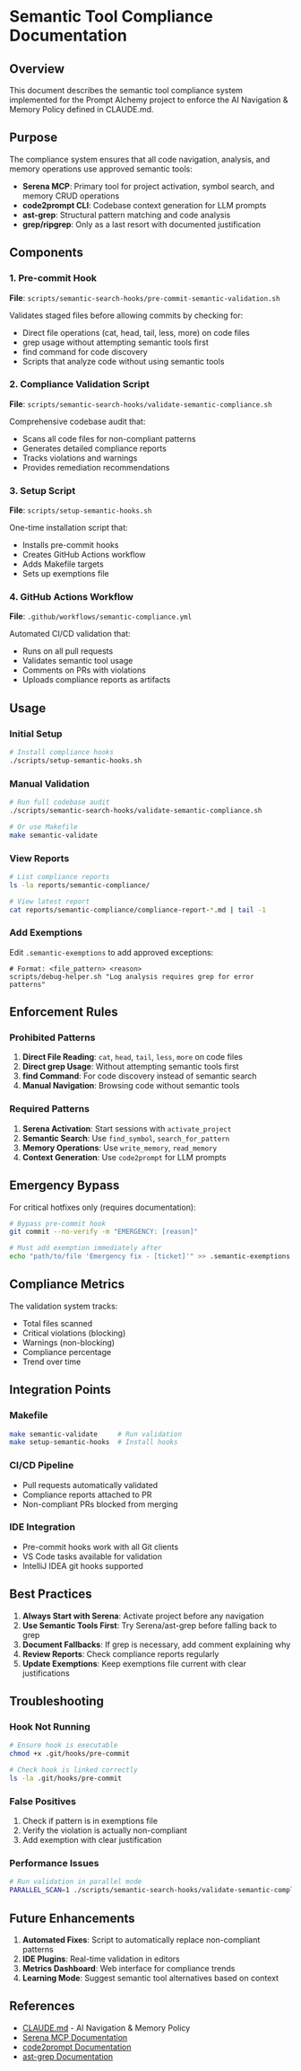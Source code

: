 # Semantic Tool Compliance Documentation

## Overview

This document describes the semantic tool compliance system implemented for the Prompt Alchemy project to enforce the AI Navigation & Memory Policy defined in CLAUDE.md.

## Purpose

The compliance system ensures that all code navigation, analysis, and memory operations use approved semantic tools:
- **Serena MCP**: Primary tool for project activation, symbol search, and memory CRUD operations
- **code2prompt CLI**: Codebase context generation for LLM prompts
- **ast-grep**: Structural pattern matching and code analysis
- **grep/ripgrep**: Only as a last resort with documented justification

## Components

### 1. Pre-commit Hook
**File**: `scripts/semantic-search-hooks/pre-commit-semantic-validation.sh`

Validates staged files before allowing commits by checking for:
- Direct file operations (cat, head, tail, less, more) on code files
- grep usage without attempting semantic tools first
- find command for code discovery
- Scripts that analyze code without using semantic tools

### 2. Compliance Validation Script
**File**: `scripts/semantic-search-hooks/validate-semantic-compliance.sh`

Comprehensive codebase audit that:
- Scans all code files for non-compliant patterns
- Generates detailed compliance reports
- Tracks violations and warnings
- Provides remediation recommendations

### 3. Setup Script
**File**: `scripts/setup-semantic-hooks.sh`

One-time installation script that:
- Installs pre-commit hooks
- Creates GitHub Actions workflow
- Adds Makefile targets
- Sets up exemptions file

### 4. GitHub Actions Workflow
**File**: `.github/workflows/semantic-compliance.yml`

Automated CI/CD validation that:
- Runs on all pull requests
- Validates semantic tool usage
- Comments on PRs with violations
- Uploads compliance reports as artifacts

## Usage

### Initial Setup
```bash
# Install compliance hooks
./scripts/setup-semantic-hooks.sh
```

### Manual Validation
```bash
# Run full codebase audit
./scripts/semantic-search-hooks/validate-semantic-compliance.sh

# Or use Makefile
make semantic-validate
```

### View Reports
```bash
# List compliance reports
ls -la reports/semantic-compliance/

# View latest report
cat reports/semantic-compliance/compliance-report-*.md | tail -1
```

### Add Exemptions
Edit `.semantic-exemptions` to add approved exceptions:
```
# Format: <file_pattern> <reason>
scripts/debug-helper.sh "Log analysis requires grep for error patterns"
```

## Enforcement Rules

### Prohibited Patterns
1. **Direct File Reading**: `cat`, `head`, `tail`, `less`, `more` on code files
2. **Direct grep Usage**: Without attempting semantic tools first
3. **find Command**: For code discovery instead of semantic search
4. **Manual Navigation**: Browsing code without semantic tools

### Required Patterns
1. **Serena Activation**: Start sessions with `activate_project`
2. **Semantic Search**: Use `find_symbol`, `search_for_pattern`
3. **Memory Operations**: Use `write_memory`, `read_memory`
4. **Context Generation**: Use `code2prompt` for LLM prompts

## Emergency Bypass

For critical hotfixes only (requires documentation):
```bash
# Bypass pre-commit hook
git commit --no-verify -m "EMERGENCY: [reason]"

# Must add exemption immediately after
echo "path/to/file 'Emergency fix - [ticket]'" >> .semantic-exemptions
```

## Compliance Metrics

The validation system tracks:
- Total files scanned
- Critical violations (blocking)
- Warnings (non-blocking)
- Compliance percentage
- Trend over time

## Integration Points

### Makefile
```bash
make semantic-validate     # Run validation
make setup-semantic-hooks  # Install hooks
```

### CI/CD Pipeline
- Pull requests automatically validated
- Compliance reports attached to PR
- Non-compliant PRs blocked from merging

### IDE Integration
- Pre-commit hooks work with all Git clients
- VS Code tasks available for validation
- IntelliJ IDEA git hooks supported

## Best Practices

1. **Always Start with Serena**: Activate project before any navigation
2. **Use Semantic Tools First**: Try Serena/ast-grep before falling back to grep
3. **Document Fallbacks**: If grep is necessary, add comment explaining why
4. **Review Reports**: Check compliance reports regularly
5. **Update Exemptions**: Keep exemptions file current with clear justifications

## Troubleshooting

### Hook Not Running
```bash
# Ensure hook is executable
chmod +x .git/hooks/pre-commit

# Check hook is linked correctly
ls -la .git/hooks/pre-commit
```

### False Positives
1. Check if pattern is in exemptions file
2. Verify the violation is actually non-compliant
3. Add exemption with clear justification

### Performance Issues
```bash
# Run validation in parallel mode
PARALLEL_SCAN=1 ./scripts/semantic-search-hooks/validate-semantic-compliance.sh
```

## Future Enhancements

1. **Automated Fixes**: Script to automatically replace non-compliant patterns
2. **IDE Plugins**: Real-time validation in editors
3. **Metrics Dashboard**: Web interface for compliance trends
4. **Learning Mode**: Suggest semantic tool alternatives based on context

## References

- [CLAUDE.md](../CLAUDE.md) - AI Navigation & Memory Policy
- [Serena MCP Documentation](https://github.com/serena/mcp)
- [code2prompt Documentation](https://github.com/mufeedvh/code2prompt)
- [ast-grep Documentation](https://ast-grep.github.io/)